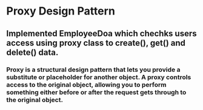 # Proxy Design Pattern
## Implemented EmployeeDoa which chechks users access using proxy class to create(), get() and delete() data.
### Proxy is a structural design pattern that lets you provide a substitute or placeholder for another object. A proxy controls access to the original object, allowing you to perform something either before or after the request gets through to the original object.

